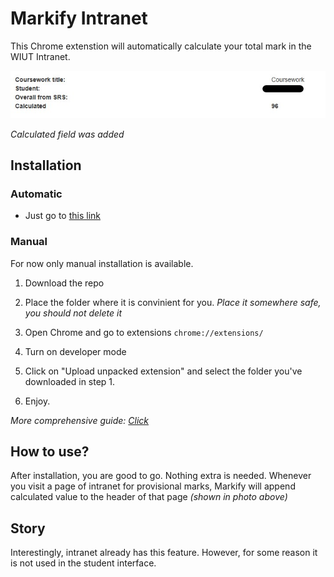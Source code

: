 # Markify Intranet

This Chrome extenstion will automatically calculate your total mark in the WIUT Intranet.

<img src='./images/only used in readme_screenshot.jpg' alt='img'>

*Calculated field was added*

## Installation
### Automatic
- Just go to [this link](https://chromewebstore.google.com/detail/markify-intranet/oecblebimehddgocfkanackbenlifkjh?hl=ru)

### Manual
For now only manual installation is available.

1. Download the repo
2. Place the folder where it is convinient for you.
  *Place it somewhere safe, you should not delete it*

3. Open Chrome and go to extensions `chrome://extensions/`
4. Turn on developer mode
5. Click on "Upload unpacked extension" and select the folder you've downloaded in step 1.
6. Enjoy.

*More comprehensive guide: [Click](https://developer.chrome.com/docs/extensions/get-started/tutorial/hello-world?hl=ru#load-unpacked)*


## How to use?
After installation, you are good to go. Nothing extra is needed.
Whenever you visit a page of intranet for provisional marks, Markify will append
calculated value to the header of that page *(shown in photo above)*

## Story
Interestingly, intranet already has this feature.
However, for some reason it is not used in the student interface.